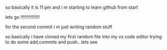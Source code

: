 so basically it is 11 pm and i m starting to learn github from start

lets go !!!!!!!!!!!!!!!


for the second commit i m just writing random stuff

so basically i have cloned my first random file into my vs code editor
trying to do some add,commits and push...lets see